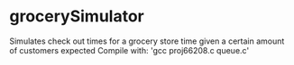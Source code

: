 # grocerySimulator
Simulates check out times for a grocery store time given a certain amount of customers expected 
Compile with: 'gcc proj66208.c queue.c'
